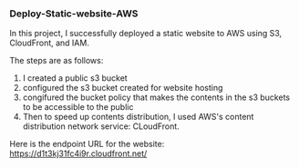 ### Deploy-Static-website-AWS


In this project, I successfully deployed a static website to AWS using S3, CloudFront, and IAM.

The steps are as follows:

1. I created a public s3 bucket
2. configured the s3 bucket created for website hosting
3. congifured the bucket policy that makes the contents in the s3 buckets to be accessible to the public
4. Then to speed up contents distribution, I used AWS's content distribution network service: CLoudFront.

Here is the endpoint URL for the website: https://d1t3kj31fc4i9r.cloudfront.net/
